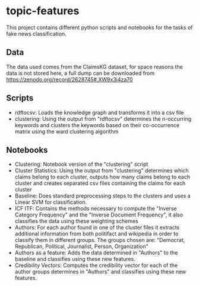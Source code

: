 # topic-features

This project contains different python scripts and notebooks for the tasks of fake news classification.

## Data
The data used comes from the ClaimsKG dataset, for space reasons the data is not stored here, a full dump can be downloaded from https://zenodo.org/record/2628745#.XW9x3i4za70

## Scripts
- rdftocsv: Loads the knowledge graph and transforms it into a csv file
- clustering: Using the output from "rdftocsv" determines the n-occurring keywords and clusters the keywords based on their co-occurrence matrix using the ward clustering algorithm

## Notebooks
- Clustering: Notebook version of the "clustering" script
- Cluster Statistics: Using the output from "clustering" determines which claims belong to each cluster, outputs how many claims belong to each cluster and creates separated csv files containing the claims for each cluster
- Baseline: Does standard preprocessing steps to the clusters and uses a Linear SVM for classification.
- ICF ITF: Contains the methods necessary to compute the "Inverse Category Frequency" and the "Inverse Document Frequency", it also classifies the data using these weighting schemes
- Authors: For each author found in one of the cluster files it extracts additional information from both politifact and wikipedia in order to classify them in different groups. The groups chosen are: "Democrat, Republican, Political, Journalist, Person, Organization"
- Authors as a feature: Adds the data determined in "Authors" to the baseline and classifies using these new features.
- Credibility Vectors: Computes the credibility vector for each of the author groups determines in "Authors" and classifies using these new features. 
